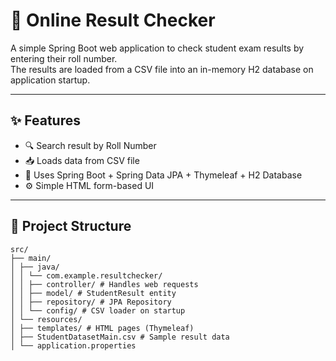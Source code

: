 # 🧾 Online Result Checker

A simple Spring Boot web application to check student exam results by entering their roll number.  
The results are loaded from a CSV file into an in-memory H2 database on application startup.

---

## ✨ Features

- 🔍 Search result by Roll Number
- 📥 Loads data from CSV file
- 💾 Uses Spring Boot + Spring Data JPA + Thymeleaf + H2 Database
- ⚙️ Simple HTML form-based UI

---

## 📁 Project Structure
```
src/
├── main/
│ ├── java/
│ │ └── com.example.resultchecker/
│ │ ├── controller/ # Handles web requests
│ │ ├── model/ # StudentResult entity
│ │ ├── repository/ # JPA Repository
│ │ └── config/ # CSV loader on startup
│ └── resources/
│ ├── templates/ # HTML pages (Thymeleaf)
│ ├── StudentDatasetMain.csv # Sample result data
│ └── application.properties
```
